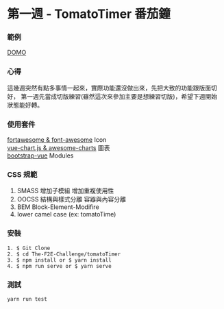 # 第一週 - TomatoTimer 番茄鐘

### 範例

<a href="https://rexhung0302.github.io/The-F2E-Challenge/tomatoTimer/dist/index.html#/index">DOMO</a>

### 心得
這幾週突然有點多事情一起來，實際功能還沒做出來，先把大致的功能跟版面切好，
第一週先當成切版練習(雖然這次來參加主要是想練習切版)，希望下週開始狀態能好轉。

### 使用套件
<a href="https://fontawesome.com/?from=io">fortawesome & font-awesome</a> Icon<br/> 
<a href="https://vue-chartjs.org/">vue-chart.js & awesome-charts</a> 圖表<br/>
<a href="https://bootstrap-vue.js.org/">bootstrap-vue</a> Modules<br/>

### CSS 規範
1. SMASS 增加子模組 增加重複使用性
2. OOCSS 結構與樣式分離 容器與內容分離
3. BEM Block-Element-Modifire
4. lower camel case (ex: tomatoTime)

### 安裝
```
1. $ Git Clone
2. $ cd The-F2E-Challenge/tomatoTimer
3. $ npm install or $ yarn install
4. $ npm run serve or $ yarn serve
```

### 測試
```
yarn run test
```
